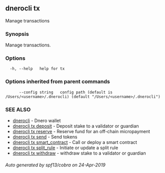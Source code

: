 ## dnerocli tx

Manage transactions

### Synopsis

Manage transactions.

### Options

```
  -h, --help   help for tx
```

### Options inherited from parent commands

```
      --config string   config path (default is /Users/<username>/.dnerocli) (default "/Users/<username>/.dnerocli")
```

### SEE ALSO

* [dnerocli](dnerocli.md)	 - Dnero wallet
* [dnerocli tx deposit](dnerocli_tx_deposit.md)	 - Deposit stake to a validator or guardian
* [dnerocli tx reserve](dnerocli_tx_reserve.md)	 - Reserve fund for an off-chain micropayment
* [dnerocli tx send](dnerocli_tx_send.md)	 - Send tokens
* [dnerocli tx smart_contract](dnerocli_tx_smart_contract.md)	 - Call or deploy a smart contract
* [dnerocli tx split_rule](dnerocli_tx_split_rule.md)	 - Initiate or update a split rule
* [dnerocli tx withdraw](dnerocli_tx_withdraw.md)	 - withdraw stake to a validator or guardian

###### Auto generated by spf13/cobra on 24-Apr-2019
